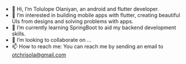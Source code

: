 - 👋 Hi, I’m Tolulope Olaniyan, an android and flutter developer.
- 👀 I’m interested in building mobile apps with flutter, creating beautiful UIs from designs and solving problems with apps.
- 🌱 I’m currently learning SpringBoot to aid my backend development skills.
- 💞️ I’m looking to collaborate on ...
- 📫 How to reach me: You can reach me by sending an email to otchrisola@gmail.com

<!---
oltoch/oltoch is a ✨ special ✨ repository because its `README.md` (this file) appears on your GitHub profile.
You can click the Preview link to take a look at your changes.
--->
